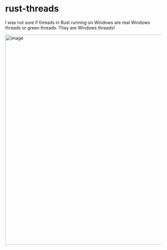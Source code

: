 # rust-threads

I was not sure if threads in Rust running on Windows are real Windows threads or green threads. 
They are Windows threads!

<img width="675" alt="image" src="https://github.com/x509cert/rust-threads/assets/1674552/66ce6a07-b65b-4be2-b7ff-274c27148730">
